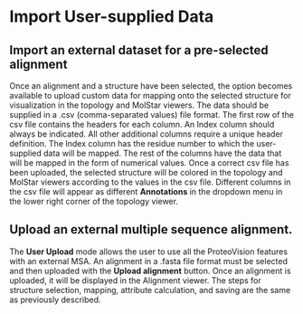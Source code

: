 # Import User-supplied Data
## Import an external dataset for a pre-selected alignment
Once an alignment and a structure have been selected, the option becomes available to upload custom data for mapping onto the selected structure for visualization in the topology and MolStar viewers. 
The data should be supplied in a .csv (comma-separated values) file format. The first row of the csv file contains the headers for each column. An Index column should always be indicated. 
All other additional columns require a unique header definition. The Index column has the residue number to which the user-supplied data will be mapped. The rest of the columns have the data that will be mapped in the form of numerical values. 
Once a correct csv file has been uploaded, the selected structure will be colored in the topology and MolStar viewers according to the values in the csv file. 
Different columns in the csv file will appear as different **Annotations** in the dropdown menu in the lower right corner of the topology viewer. 

## Upload an external multiple sequence alignment. 
The **User Upload** mode allows the user to use all the ProteoVision features with an external MSA. An alignment in a .fasta file format must be selected and then uploaded with the **Upload alignment** button. Once an alignment is uploaded, it will be displayed in the Alignment viewer. The steps for structure selection, mapping, attribute calculation, and saving are the same as previously described.

